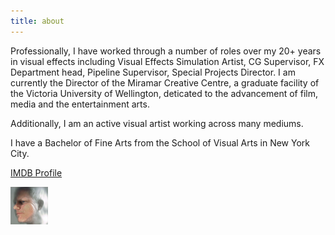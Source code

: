 ```yaml
---
title: about
---
```


Professionally, I have worked through a number of roles over my 20+ years in visual effects including Visual Effects Simulation Artist, CG Supervisor, FX Department head, Pipeline Supervisor, Special Projects Director.  I am currently the Director of the Miramar Creative Centre, a graduate facility of the Victoria University of Wellington, deticated to the advancement of film, media and the entertainment arts.

Additionally, I am an active visual artist working across many mediums.

I have a Bachelor of Fine Arts from the School of Visual Arts in New York City.

[IMDB Profile](http://www.imdb.com/name/nm1541102/)

<img src="kr_scanhead.jpeg" width="60px">


